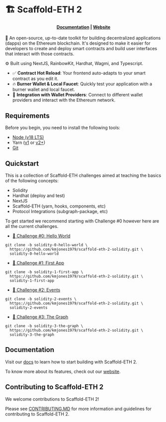# 🏗 Scaffold-ETH 2

<h4 align="center">
  <a href="https://docs.scaffoldeth.io">Documentation</a> |
  <a href="https://scaffoldeth.io">Website</a>
</h4>

🧪 An open-source, up-to-date toolkit for building decentralized applications (dapps) on the Ethereum blockchain. It's designed to make it easier for developers to create and deploy smart contracts and build user interfaces that interact with those contracts.

⚙️ Built using NextJS, RainbowKit, Hardhat, Wagmi, and Typescript.

- ✅ **Contract Hot Reload**: Your frontend auto-adapts to your smart contract as you edit it.
- 🔥 **Burner Wallet & Local Faucet**: Quickly test your application with a burner wallet and local faucet.
- 🔐 **Integration with Wallet Providers**: Connect to different wallet providers and interact with the Ethereum network.

## Requirements

Before you begin, you need to install the following tools:

- [Node (v18 LTS)](https://nodejs.org/en/download/)
- Yarn ([v1](https://classic.yarnpkg.com/en/docs/install/) or [v2+](https://yarnpkg.com/getting-started/install))
- [Git](https://git-scm.com/downloads)

## Quickstart

This is a collection of Scaffold-ETH challenges aimed at teaching the basics of the following concepts:

- Solidity
- Hardhat (deploy and test)
- NextJS
- Scaffold-ETH (yarn, hooks, components, etc)
- Protocol Integrations (subgraph-package, etc)

To get started we recommend starting with Challenge #0 however here are all the current challenges.

- [🚩 Challenge #0: Hello World](https://github.com/kmjones1979/scaffold-eth-2-solidity/tree/solidity-0-hello-world)

```
git clone -b solidity-0-hello-world \
  https://github.com/kmjones1979/scaffold-eth-2-solidity.git \
  solidity-0-hello-world
```

- [🚩 Challenge #1: First App](https://github.com/kmjones1979/scaffold-eth-2-solidity/tree/solidity-1-first-app)

```
git clone -b solidity-1-first-app \
  https://github.com/kmjones1979/scaffold-eth-2-solidity.git \
  solidity-1-first-app
```

- [🚩 Challenge #2: Events](https://github.com/kmjones1979/scaffold-eth-2-solidity/tree/solidity-2-events)

```
git clone -b solidity-2-events \
  https://github.com/kmjones1979/scaffold-eth-2-solidity.git \
  solidity-2-events
```

- [🚩 Challenge #3: The Graph](https://github.com/kmjones1979/scaffold-eth-2-solidity/tree/solidity-3-the-graph)

```
git clone -b solidity-3-the-graph \
  https://github.com/kmjones1979/scaffold-eth-2-solidity.git \
  solidity-3-the-graph
```

## Documentation

Visit our [docs](https://docs.scaffoldeth.io) to learn how to start building with Scaffold-ETH 2.

To know more about its features, check out our [website](https://scaffoldeth.io).

## Contributing to Scaffold-ETH 2

We welcome contributions to Scaffold-ETH 2!

Please see [CONTRIBUTING.MD](https://github.com/scaffold-eth/scaffold-eth-2/blob/main/CONTRIBUTING.md) for more information and guidelines for contributing to Scaffold-ETH 2.
